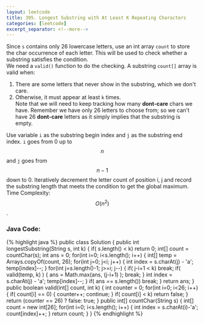 ```yaml
---
layout: leetcode
title: 395. Longest Substring with At Least K Repeating Characters
categories: [leetcode]
excerpt_separator: <!--more-->
---
```

Since `s` contains only 26 lowercase letters, use an int array `count` to store the char occurrence of each letter. This will be used to check whether a substring satisfies the condition.   
We need a `valid()` function to do the checking. A substring `count[]` array is valid when:  
1. There are some letters that never show in the substring, which we don't care.  
2. Otherwise, it must appear at least `k` times.  
Note that we will need to keep tracking how many **dont-care** chars we have. Remember we have only 26 letters to choose from; so we can't have 26 **dont-care** letters as it simply implies that the substring is empty.  

Use variable `i` as the substring begin index and `j` as the substring end index. `i` goes from 0 up to $$n$$ and `j` goes from $$n-1$$ down to 0. Iteratively decrement the letter count of position i, j and record the substring length that meets the condition to get the global maximum.   
Time Complexity: $$O(n^2)$$. 
<!--more-->

### Java Code:
{% highlight java %}
public class Solution {
    public int longestSubstring(String s, int k) {
        if( s.length() < k)
            return 0;
        int[] count = countChar(s);
        int ans = 0;
        for(int i=0; i<s.length(); i++) {
            int[] temp = Arrays.copyOf(count, 26);
            for(int j=0; j<i; j++) {
                int index = s.charAt(j) - 'a';
                temp[index]--;
            }
            for(int j=s.length()-1; j>=i; j--) {
                if( j-i+1 < k)
                    break;
                if( valid(temp, k) ) {
                    ans = Math.max(ans, (j-i+1) );
                    break;
                }
                int index = s.charAt(j) - 'a';
                temp[index]--;
            }
            if( ans == s.length())  break;
        }
        return ans;
    }
    public boolean valid(int[] count, int k) {
        int counter = 0;
        for(int i=0; i<26; i++) {
            if( count[i] == 0) {
                counter++;
                continue;
            }
            if( count[i] < k)
                return false;
        }
        return (counter == 26) ? false: true;
    }
    public int[] countChar(String s) {
        int[] count = new int[26];
        for(int i=0; i<s.length(); i++) {
            int index = s.charAt(i)-'a';
            count[index]++;
        }
        return count;
    }
}
{% endhighlight %}
<div
  class="fb-like"
  data-share="true"
  data-width="450"
  data-show-faces="true">
</div>
<div class="fb-comments" data-href="https://tyge318.github.io/{{page.title}}/" data-numposts="10"></div>
